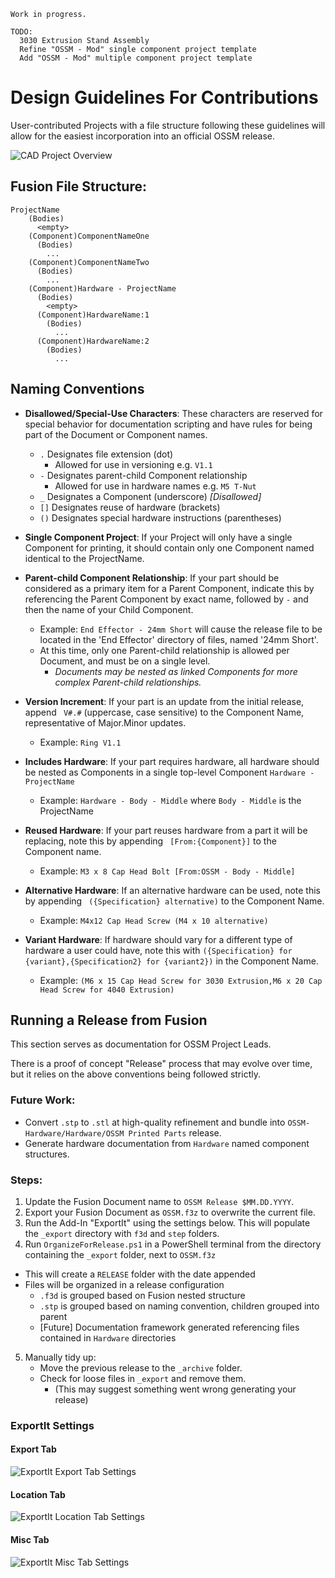     Work in progress.
    
    TODO: 
      3030 Extrusion Stand Assembly
      Refine "OSSM - Mod" single component project template
      Add "OSSM - Mod" multiple component project template

# Design Guidelines For Contributions

User-contributed Projects with a file structure following these guidelines will allow for the easiest incorporation into an official OSSM release.

![CAD Project Overview](_images/Overview.png)


## Fusion File Structure:
    ProjectName
        (Bodies)
          <empty>
        (Component)ComponentNameOne
          (Bodies)
            ...
        (Component)ComponentNameTwo
          (Bodies)
            ...
        (Component)Hardware - ProjectName 
          (Bodies)
            <empty>
          (Component)HardwareName:1
            (Bodies)
              ...
          (Component)HardwareName:2
            (Bodies)
              ...

## Naming Conventions

- **Disallowed/Special-Use Characters**: These characters are reserved for special behavior for documentation scripting and have rules for being part of the Document or Component names.
  - `.` Designates file extension (dot)
    - Allowed for use in versioning e.g. `V1.1`
  - `-` Designates parent-child Component relationship
    - Allowed for use in hardware names e.g. `M5 T-Nut`
  - `_` Designates a Component (underscore) *[Disallowed]*
  - `[]` Designates reuse of hardware (brackets)
  - `()` Designates special hardware instructions (parentheses)

- **Single Component Project**: If your Project will only have a single Component for printing, it should contain only one Component named identical to the ProjectName.

- **Parent-child Component Relationship**: If your part should be considered as a primary item for a Parent Component, indicate this by referencing the Parent Component by exact name, followed by ` - ` and then the name of your Child Component.
  - Example: `End Effector - 24mm Short` will cause the release file to be located in the 'End Effector' directory of files, named '24mm Short'.
  - At this time, only one Parent-child relationship is allowed per Document, and must be on a single level.
    - *Documents may be nested as linked Components for more complex Parent-child relationships.*

- **Version Increment**: If your part is an update from the initial release, append ` V#.#` (uppercase, case sensitive) to the Component Name, representative of Major.Minor updates.
  - Example: `Ring V1.1`

- **Includes Hardware**: If your part requires hardware, all hardware should be nested as Components in a single top-level Component `Hardware - ProjectName`
  - Example: `Hardware - Body - Middle` where `Body - Middle` is the ProjectName

- **Reused Hardware**: If your part reuses hardware from a part it will be replacing, note this by appending ` [From:{Component}]` to the Component name.
  - Example: `M3 x 8 Cap Head Bolt [From:OSSM - Body - Middle]`

- **Alternative Hardware**: If an alternative hardware can be used, note this by appending ` ({Specification} alternative)` to the Component Name.
  - Example: `M4x12 Cap Head Screw (M4 x 10 alternative)`

- **Variant Hardware**: If hardware should vary for a different type of hardware a user could have, note this with `({Specification} for {variant},{Specification2} for {variant2})` in the Component Name. 
  - Example: `(M6 x 15 Cap Head Screw for 3030 Extrusion,M6 x 20 Cap Head Screw for 4040 Extrusion)`

## Running a Release from Fusion

This section serves as documentation for OSSM Project Leads.

There is a proof of concept "Release" process that may evolve over time, but it relies on the above conventions being followed strictly.

### Future Work:
- Convert `.stp` to `.stl` at high-quality refinement and bundle into `OSSM-Hardware/Hardware/OSSM Printed Parts` release.
- Generate hardware documentation from `Hardware` named component structures.

### Steps:

1. Update the Fusion Document name to `OSSM Release $MM.DD.YYYY`.
2. Export your Fusion Document as `OSSM.f3z` to overwrite the current file.
3. Run the Add-In "ExportIt" using the settings below. This will populate the `_export` directory with `f3d` and `step` folders.
4. Run `OrganizeForRelease.ps1` in a PowerShell terminal from the directory containing the `_export` folder, next to `OSSM.f3z` 
  - This will create a `RELEASE` folder with the date appended 
  - Files will be organized in a release configuration
    - `.f3d` is grouped based on Fusion nested structure
    - `.stp` is grouped based on naming convention, children grouped into parent
    - [Future] Documentation framework generated referencing files contained in `Hardware` directories 
5. Manually tidy up:
   - Move the previous release to the `_archive` folder.
   - Check for loose files in `_export` and remove them.
     - (This may suggest something went wrong generating your release)

### ExportIt Settings

#### Export Tab
![ExportIt Export Tab Settings](_images/ExportIt_Export.png)

#### Location Tab
![ExportIt Location Tab Settings](_images/ExportIt_Location.png)

#### Misc Tab
![ExportIt Misc Tab Settings](_images/ExportIt_Misc.png)

